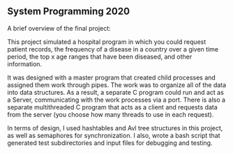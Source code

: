 ## System Programming 2020

A brief overview of the final project:

This project simulated a hospital program in which you could request patient records, the frequency of a disease in a country over a given time period, the top x age ranges that have been diseased, and other information. 

It was designed with a master program that created child processes and assigned them work through pipes. The work was to organize all of the data into data structures. As a result, a separate C program could run and act as a Server, communicating with the work processes via a port. There is also a separate multithreaded C program that acts as a client and requests data from the server (you choose how many threads to use in each request). 

In terms of design, I used hashtables and Avl tree structures in this project, as well as semaphores for synchronization.
I also, wrote a bash script that generated test subdirectories and input files for debugging and testing. 
